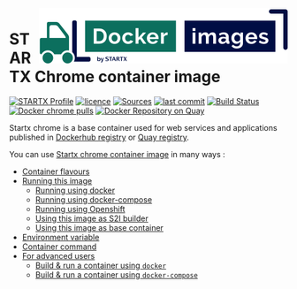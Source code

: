 <img align="right" src="https://raw.githubusercontent.com/startxfr/docker-images/master/travis/logo-small.svg?sanitize=true">

# STARTX Chrome container image

[![STARTX Profile](https://img.shields.io/badge/provider-startx-green.svg)](https://github.com/startxfr) [![licence](https://img.shields.io/github/license/startxfr/docker-images.svg)](https://github.com/startxfr/docker-images) [![Sources](https://img.shields.io/badge/startx-docker--images-blue.svg)](https://github.com/startxfr/docker-images/tree/master/VDI/chrome/)
[![last commit](https://img.shields.io/github/last-commit/startxfr/docker-images.svg)](https://github.com/startxfr/docker-images) [![Build Status](https://travis-ci.org/startxfr/docker-images.svg?branch=master)](https://travis-ci.org/startxfr/docker-images) [![Docker chrome pulls](https://img.shields.io/docker/pulls/startx/vdi-chrome)](https://hub.docker.com/r/startx/vdi-chrome) [![Docker Repository on Quay](https://quay.io/repository/startx/chrome/status "Docker Repository on Quay")](https://quay.io/repository/startx/chrome)

Startx chrome is a base container used for web services and applications published in
[Dockerhub registry](https://hub.docker.com/u/startx) or [Quay registry](https://quay.io/startx).

You can use [Startx chrome container image](https://docker-images.readthedocs.io/en/latest/VDI/chrome/) in many ways :

- [Container flavours](https://docker-images.readthedocs.io/en/latest/VDI/chrome/#container-flavours)
- [Running this image](https://docker-images.readthedocs.io/en/latest/VDI/chrome/#running-this-image)
  - [Running using docker](https://docker-images.readthedocs.io/en/latest/VDI/chrome/#running-using-docker)
  - [Running using docker-compose](https://docker-images.readthedocs.io/en/latest/VDI/chrome/#running-using-docker-compose)
  - [Running using Openshift](https://docker-images.readthedocs.io/en/latest/VDI/chrome/#running-using-openshift)
  - [Using this image as S2I builder](https://docker-images.readthedocs.io/en/latest/VDI/chrome/#using-this-image-as-s2i-builder)
  - [Using this image as base container](https://docker-images.readthedocs.io/en/latest/VDI/chrome/#using-this-image-as-base-container)
- [Environment variable](https://docker-images.readthedocs.io/en/latest/VDI/chrome/#environment-variable)
- [Container command](https://docker-images.readthedocs.io/en/latest/VDI/chrome/#container-command)
- [For advanced users](https://docker-images.readthedocs.io/en/latest/VDI/chrome/#for-advanced-users)
  - [Build & run a container using `docker`](https://docker-images.readthedocs.io/en/latest/VDI/chrome/#build--run-a-container-using-docker)
  - [Build & run a container using `docker-compose`](https://docker-images.readthedocs.io/en/latest/VDI/chrome/#build--run-a-container-using-docker-compose)
